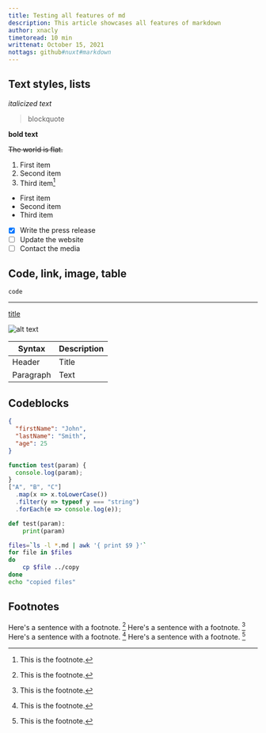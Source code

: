 ```yaml
---
title: Testing all features of md
description: This article showcases all features of markdown
author: xnacly
timetoread: 10 min
writtenat: October 15, 2021
nottags: github#nuxt#markdown
---
```


## Text styles, lists

_italicized text_

> blockquote

**bold text**

~~The world is flat.~~

1. First item
2. Second item
3. Third item[^5]

- First item
- Second item
- Third item

- [x] Write the press release
- [ ] Update the website
- [ ] Contact the media

## Code, link, image, table

`code`

---

[title](https://www.example.com)

![alt text](https://i.picsum.photos/id/305/200/300.jpg?hmac=qqxVDT5GPIxyVNSo9Y_9u_qZSwXU4Cy94gp7VAMVRIw)

| Syntax    | Description |
| --------- | ----------- |
| Header    | Title       |
| Paragraph | Text        |

## Codeblocks

```json
{
  "firstName": "John",
  "lastName": "Smith",
  "age": 25
}
```

```js
function test(param) {
  console.log(param);
}
["A", "B", "C"]
  .map(x => x.toLowerCase())
  .filter(y => typeof y === "string")
  .forEach(e => console.log(e));
```

```py
def test(param):
    print(param)
```

```bash
files=`ls -l *.md | awk '{ print $9 }'`
for file in $files
do
    cp $file ../copy
done
echo "copied files"
```

## Footnotes

Here's a sentence with a footnote. [^1]
Here's a sentence with a footnote. [^2]
Here's a sentence with a footnote. [^3]
Here's a sentence with a footnote. [^4]

[^1]: This is the footnote.
[^2]: This is the footnote.
[^3]: This is the footnote.
[^4]: This is the footnote.
[^5]: This is the footnote.
